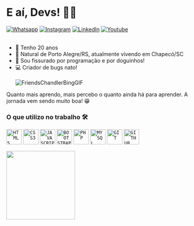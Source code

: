 # E aí, Devs! 👨‍💻 
[![Whatsapp](https://img.shields.io/badge/WhatsApp-25D366?style=for-the-badge&logo=whatsapp&logoColor=white)](https://wa.me/49988025062) [![Instagram](https://img.shields.io/badge/Instagram-E4405F?style=for-the-badge&logo=instagram&logoColor=white)](https://instagram.com/costa.gabriel_) [![LinkedIn](https://img.shields.io/badge/LinkedIn-0077B5?style=for-the-badge&logo=linkedin&logoColor=white)](https://linkedin.com/in/gabriel-santos-costa-5b25ab247) [![Youtube](https://img.shields.io/badge/Youtube-D14836?style=for-the-badge&logo=youtube&logoColor=white)](https://www.youtube.com/@gabrielcostaaa)
<br><br>
- 🎂 Tenho 20 anos
- 📍 Natural de Porto Alegre/RS, atualmente vivendo em Chapecó/SC
- 🐶 Sou fissurado por programação e por doguinhos!
- 💻 Criador de bugs nato!
<br><br>
  ![FriendsChandlerBingGIF](https://github.com/gabrielcostaaa/gabrielcostaaa/assets/129251793/d62470e8-eab0-4829-b49c-34c10be413c7)

Quanto mais aprendo, mais percebo o quanto ainda há para aprender. A jornada vem sendo muito boa! 😁

### O que utilizo no trabalho 🛠️
<code><img width="40px" src="https://cdn.jsdelivr.net/gh/devicons/devicon/icons/html5/html5-original-wordmark.svg" title = "HTML5"/></code>
<code><img width="40px" src="https://cdn.jsdelivr.net/gh/devicons/devicon/icons/css3/css3-original-wordmark.svg" title = "CSS3"/></code>
<code><img width="40px" src="https://cdn.jsdelivr.net/gh/devicons/devicon/icons/javascript/javascript-original.svg" title = "JAVASCRIPT"/></code>
<code><img width="40px" src="https://cdn.jsdelivr.net/gh/devicons/devicon@latest/icons/bootstrap/bootstrap-original.svg" title = "BOOTSTRAP"/></code>
<code><img width="40px" src="https://cdn.jsdelivr.net/gh/devicons/devicon@latest/icons/php/php-original.svg" title = "PHP"/></code>
<code><img width="40px" src="https://cdn.jsdelivr.net/gh/devicons/devicon/icons/mysql/mysql-original.svg" title = "MYSQL"/></code>
<code><img width="40px" src="https://cdn.jsdelivr.net/gh/devicons/devicon/icons/git/git-original.svg" title = "GIT"/></code>
<code><img width="40px" src="https://cdn.jsdelivr.net/gh/devicons/devicon/icons/github/github-original.svg" title = "GITHUB"/></code>
          
<img height="180em" src="https://github-readme-stats-eight-theta.vercel.app/api/top-langs/?username=gabrielcostaaa&layout=compact&langs_count=8&theme=algolia"/>
